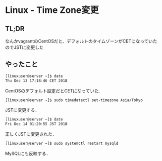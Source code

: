 # Linux - Time Zone変更 

## TL;DR
なんかvagrantのCentOSだと、デフォルトのタイムゾーンがCETになっていたのでJSTに変更した

## やったこと

```bash
[linuxuser@server ~]$ date
Thu Dec 13 17:18:46 CET 2018
```

CentOSのデフォルト設定だとCETになっていた．

```bash
[linuxuser@server ~]$ sudo timedatectl set-timezone Asia/Tokyo
```

JSTに変更する．

```bash
[linuxuser@server ~]$ date
Fri Dec 14 01:20:55 JST 2018
```

正しくJSTに変更された．


```bash
[linuxuser@server ~]$ sudo systemctl restart mysqld
```

MySQLにも反映する．